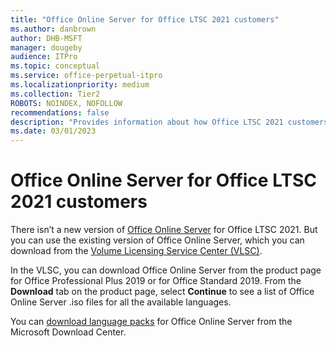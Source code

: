 ```yaml
---
title: "Office Online Server for Office LTSC 2021 customers"
ms.author: danbrown
author: DHB-MSFT
manager: dougeby
audience: ITPro
ms.topic: conceptual
ms.service: office-perpetual-itpro
ms.localizationpriority: medium
ms.collection: Tier2
ROBOTS: NOINDEX, NOFOLLOW
recommendations: false
description: "Provides information about how Office LTSC 2021 customers can get Office Online Server."
ms.date: 03/01/2023
---
```


# Office Online Server for Office LTSC 2021 customers

There isn’t a new version of [Office Online Server](/officeonlineserver/office-online-server) for Office LTSC 2021. But you can use the existing version of Office Online Server, which you can download from the [Volume Licensing Service Center (VLSC)](https://www.microsoft.com/Licensing/servicecenter/default.aspx).

In the VLSC, you can download Office Online Server from the product page for Office Professional Plus 2019 or for Office Standard 2019. From the **Download** tab on the product page, select **Continue** to see a list of Office Online Server .iso files for all the available languages.

You can [download language packs](https://www.microsoft.com/download/details.aspx?id=51963) for Office Online Server from the Microsoft Download Center.
